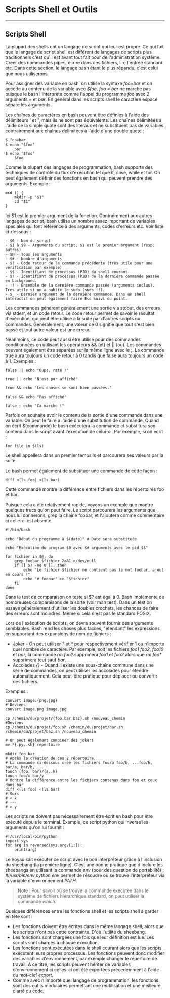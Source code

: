 # Scripts Shell et Outils

---

## Scripts Shell

La plupart des shells ont un langage de script qui leur est propre.  Ce qui fait que le langage de script shell est différent de
langages de scripts plus traditionnels c'est qu'il est avant tout fait pour de l'administration système. Créer des commandes pipes,
écrire dans des fichiers, lire l'entrée standard etc. Dans cette section, le langage bash étant le plus répandu, c'est celui que
nous utiliserons.

Pour assigner des variable en bash, on utilise la syntaxe *foo=bar* et on accède au contenu de la variable avec *$foo*. *foo = bar*
ne marche pas puisque le bash l'interprète comme l'appel du programme *foo* avec 2 arguments *=* et *bar*.  En général dans les
scripts shell le caractère espace sépare les arguments.

Les chaînes de caractères en bash peuvent être définies à l'aide des délimiteurs ' et ", mais ils ne sont pas équivalents. Les
chaînes délimitées à l'aide de la simple quote sont des litéraux et ne substituent pas de variables contrairement aux chaînes
délimitées à l'aide d'une double quote :

    $ foo=bar
    $ echo "$foo"
        bar
    $ echo '$foo'
        $foo

Comme la plupart des langages de programmation, bash supporte des techniques de contrôle du flux d'exécution tel que if, case, while
et for. On peut également définir des fonctions en bash qui peuvent prendre des arguments.  Exemple :

    mcd () {
        mkdir -p "$1"
        cd "$1"
    }

Ici $1 est le premier argument de la fonction. Contrairement aux autres langages de script, bash utilise un nombre assez important
de variables spéciales qui font référence à des arguments, codes d'erreurs etc. Voir liste ci-dessous :

    - $0 - Nom du script
    - $1 à $9 - Arguments du script. $1 est le premier argument (resp. autres)
    - $@ - Tous les arguments
    - $# - Nombre d'arguments
    - $? - Code retour de la commande précédente (très utile pour une vérification par exemple)
    - $$ - Identifiant de processus (PID) du shell courant.
    - $! - Identifiant de processus (PID) de la dernière commande passée en background.
    - !! - Ensemble de la dernière commande passée (arguments inclus). Très utile si on a oublié le sudo (sudo !!).
    - $_ - Dernier argument de la dernière commande. Dans un shell interactif on peut également faire Esc suivi du point.

Les commandes génèrent généralement une sortie via stdout, des erreurs via stderr, et un code retour. Le code retour permet de
savoir le résultat d'exécution, qui peut être utilisé à la suite par d'autres scripts ou commandes.  Généralement, une valeur de 0
signifie que tout s'est bien passé et tout autre valeur est une erreur.

Néanmoins, ce code peut aussi être utilisé pour des commandes conditionnées en utilisant les opérateurs && (et) et || (ou). Les
commandes peuvent également être séparées sur la même ligne avec le ;. La commande true aura toujours un code retour à 0 tandis que
false aura toujours un code à 1. Exemples :

    false || echo "Oups, raté !"

    true || echo "N'est par affiché"

    true && echo "Les choses se sont bien passées."

    false && echo "Pas affiché"

    false ; echo "Ca marche !"

Parfois on souhaite avoir le contenu de la sortie d'une commande dans une variable. On peut le faire à l'aide d'une substitution de
commande. Quand on écrit $(commande) le bash exécutera la commande et substitura son contenu dans le script avant l'exécution de
celui-ci. Par exemple, si on écrit :

    for file in $(ls)

Le shell appellera dans un premier temps ls et parcourera ses valeurs par la suite.

Le bash permet également de substituer une commande de cette façon :

    diff <(ls foo) <(ls bar)

Cette commande montre la différence entre fichiers dans les répertoires foo et bar.

Puisque cela a été relativement rapide, voyons un exemple que montre quelques trucs qu'on peut faire.  Le script parcourera les
arguments que nous lui donnerons, grep la chaîne foobar, et l'ajoutera comme commentaire ci celle-ci est absente.

    #!/bin/bash

    echo "Début du programme à $(date)" # Date sera substituée

    echo "Exécution du program $0 avec $# arguments avec le pid $$"

    for fichier in $@; do
        grep foobar $fichier 2>&1 >/dev/null
        if [[ $? -ne 0 ]]; then
            echo "Le fichier $fichier ne contient pas le mot foobar, ajout en cours !"
            echo "# foobar" >> "$fichier"
        fi
    done

Dans le test de comparaison on teste si $? est égal à 0. Bash implémente de nombreuses comparaisons de la sorte (voir man test).
Dans un test on essaye généralement d'utiliser les doubles crochets, les chances de faire des erreurs sont moindres.  Même si cela
n'est pas le standard POSIX.

Lors de l'exécution de scripts, on devra souvent fournir des arguments semblables.  Bash rend les choses plus faciles, "étendant"
les expressions en supportant des expansions de nom de fichiers :

- Joker - On peut utiliser *?* et *\** pour respectivement vérifier 1 ou n'importe quel nombre de caractère.  Par exemple, soit les
  fichiers *foo1* *foo2*, *foo10* et *bar*, la commande *rm foo?* supprimera *foo1* et *foo2* alors que *rm foo\** supprimera tout
  sauf *bar*.
- Accolades *{}* - Quand il existe une sous-chaîne commune dans une série de commandes, on peut utiliser les accolades pour étendre
  automatiquement.  Cela peut-être pratique pour déplacer ou convertir des fichiers.

Exemples :

    convert image.{png,jpg}
    # Deviens
    convert image.png image.jpg

    cp /chemin/du/projet/{foo,bar,baz}.sh /nouveau_chemin
    #Deviens
    cp /chemin/du/projet/foo.sh /chemin/du/projet/bar.sh /chemin/du/projet/baz.sh /nouveau_chemin

    # On peut également combiner des jokers
    mv *{.py,.sh} repertoire

    mkdir foo bar
    # Après la création de ces 2 répertoire,
    # La commande ci-dessous créé les fichiers foo/a foo/b, ...foo/h, bar/a, bar/b, ...
    touch {foo, bar}/{a..h}
    touch foo/x bar/y
    # Montre la différence entre les fichiers contenus dans foo et ceux dans bar
    diff <(ls foo) <(ls bar)
    # Sors
    # < x
    # ---
    # > y

Les scripts ne doivent pas nécessairement être écrit en bash pour être exécuté depuis le terminal.  Exemple, ce script python qui
inverse les arguments qu'on lui fournit :

    #!/usr/local/bin/python
    import sys
    for arg in reversed(sys.argv[1:]):
        print(arg)

Le noyau sait exécuter ce script avec le bon interpréteur grâce à l'inclusion du sheebang (la première ligne).  C'est une bonne
pratique que d'inclure les sheebangs en utilisant la commande *env* (pour des question de portabilité) : *#!/usr/bin/env python*
*env* permet de résoudre où se trouve l'interpréteur via la variable d'environnement *PATH*.
> Note : Pour savoir où se trouve la commande exécutée dans le système de fichiers hiérarchique standard, on peut utiliser la
> commande *which*.

Quelques différences entre les fonctions shell et les scripts shell à garder en tête sont :

- Les fonctions doivent être écrites dans le même langage shell, alors que les scripts n'ont pas cette contrainte. D'où l'utilité du
  sheebang.
- Les fonctions sont chargées une fois que leur définition est lue. Les scripts sont chargés à chaque exécution.
- Les fonctions sont exécutées dans le shell courant alors que les scripts exécutent leurs propres processus.  Les fonctions peuvent
  donc modifier des variables d'environnement, par exemple changer le répertoire de travail. A ce titre, les scripts peuvent
hériter de variables d'environnement ci celles-ci ont été exportées précedemment à l'aide du mot-clef *export*.
- Comme avec n'importe quel langage de programmation, les fonctions sont des outils modulaires permettant une réutilisation et une
meilleure clarté du code.
